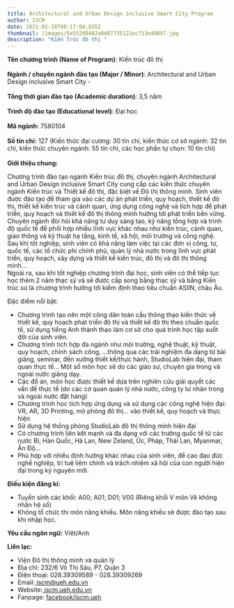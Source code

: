 ```yaml
---
title: Architectural and Urban Design inclusive Smart City Program
author: ISCM
date: 2021-02-18T08:17:04.835Z
thumbnail: /images/5e552d0482a8d87735122ec713e48697.jpg
description: "Kiến Trúc đô thị "
---
```

<p>
<strong>Tên chương trình (Name of Program)</strong>: Kiến trúc đô thị
<br>
<br>
<b>Ngành / chuyên ngành đào tạo (Major / Minor)</b>: Architectural and Urban Design inclusive Smart City - 
<br>
<br>
<b>Tổng thời gian đào tạo (Academic duration)</b>: 3,5 năm
<br><br>
<b>Trình độ đào tạo (Educational level)</b>: Đại học
<br><br>
<b>Mã ngành:</b> 7580104
<br><br>
<b>Số tín chỉ:</b> 127 (Kiến thức đại cương: 30 tín chỉ, kiến thức cơ sở ngành: 32 tín chỉ, kiến thức chuyên ngành: 55 tín chỉ, các học phần tự chọn: 10 tín chỉ)
<br><br>
<b>Giới thiệu chung:</b>
	<p align='left'>Chương trình đào tạo ngành Kiến trúc đô thị, chuyên ngành Architectural and Urban Design inclusive Smart City cung cấp các kiến thức chuyên ngành Kiến trúc và Thiết kế đô thị, đặc biệt về Đô thị thông minh. Sinh viên được đào tạo để tham gia vào các dự án phát triển, quy hoạch, thiết kế đô thị, thiết kế kiến trúc và cảnh quan, ứng dụng công nghệ và tích hợp để phát triển, quy hoạch và thiết kế đô thị thông minh hướng tới phát triển bền vững. Chuyên ngành đòi hỏi khả năng tư duy sáng tạo, kỹ năng tổng hợp và trình độ quốc tế để phối hợp nhiều lĩnh vực khác nhau như kiến trúc, cảnh quan, giao thông và kỹ thuật hạ tầng, kinh tế, xã hội, môi trường và công nghệ. Sau khi tốt nghiệp, sinh viên có khả năng làm việc tại các đơn vị công, tư, quốc tế, các tổ chức phi chính phủ, quản lý nhà nước trong lĩnh vực phát triển, quy hoạch, xây dựng và thiết kế kiến trúc, đô thị và đô thị thông minh... 
<br>
	Ngoài ra, sau khi tốt nghiệp chương trình đại học, sinh viên có thể tiếp tục học thêm 2 năm thạc sỹ và sẽ được cấp song bằng thạc sỹ và bằng Kiến trúc sư là chương trình hướng tới kiểm định theo tiêu chuẩn ASIIN, châu Âu.
</p
<b>Đặc điểm nổi bật:</b>
<ul>
<li>Chương trình tạo nên một công dân toàn cầu thông thạo kiến thức về thiết kế, quy hoạch phát triển đô thị và thiết kế đô thị theo chuẩn quốc tế, sử dụng tiếng Anh thành thạo làm cơ sở cho quá trình học tập suốt đời của sinh viên.
</li>
<li>Chương trình tích hợp đa ngành như môi trường, nghệ thuật, kỹ thuật, quy hoạch, chính sách công, ...thông qua các trải nghiệm đa dạng từ bài giảng, seminar, đến xưởng thiết kế/thực hành, StudioLab hiện đại, tham quan thực tế... Một số môn học sẽ do các giáo sư, chuyên gia trong và ngoài nước giảng dạy. 
</li>
<li>Các đồ án, môn học được thiết kế dựa trên nghiên cứu giải quyết các vấn đề thực tế (do các cơ quan quản lý nhà nước, công ty tư nhân trong và ngoài nước đặt hàng)
</li>
<li>Chương trình học tích hợp ứng dụng và sử dụng các công nghệ hiện đại: VR, AR, 3D Printing, mô phỏng đô thị... vào thiết kế, quy hoạch và thực hiện
</li>
<li>Sử dụng hệ thống phòng StudioLab đô thị thông minh hiện đại
</li>
<li>Có chương trình liên kết mạnh và đa dạng với các trường quốc tế từ các nước Bỉ, Hàn Quốc, Hà Lan, New Zeland, Úc, Pháp, Thái Lan, Myanmar, Ấn Độ…
</li>
<li>Phù hợp với nhiều định hướng khác nhau của sinh viên, đề cao đạo đức nghề nghiệp, trí tuệ liêm chính và trách nhiệm xã hội của con người hiện đại trong kỷ nguyên mới.
</li>
</ul>
<b>Điều kiện đăng kí:
</b>
<ul>
<li>Tuyển sinh các khối: A00; A01; D01; V00 (Riêng khối V môn Vẽ không nhân hệ số)
</li>
<li>Không tổ chức thi môn năng khiếu. Môn năng khiếu sẽ được đào tạo sau khi nhập học.</li>
</ul>
<b>Yêu cầu ngôn ngữ:</b> Việt/Anh

<b>Liên lạc:</b>

<ul> 
<li>Viện Đô thị thông minh và quản lý
</li>
<li>Địa chỉ: 232/6 Võ Thị Sáu, P7, Quận 3</li>
<li>Điện thoại: 028.39309589 - 028.39309269
</li>
<li>Email:<a classname"an" href="iscm@ueh.edu.vn"> iscm@ueh.edu.vn</a>
</li>
<li>Website:<a classname"an" href="https://iscm.ueh.edu.vn"> iscm.ueh.edu.vn</a> 
</li>
<li>Fanpage: <a classname"an" href="https://www.facebook.com/ISCM.UEH/"> facebook/iscm.ueh</a></li>
</ul>

</p>